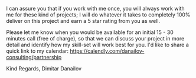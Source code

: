 I can assure you that if you work with me once, you will always work with me for these kind of projects; I will do whatever it takes to completely 100% deliver on this project and earn a 5 star rating from you as well.

Please let me know when you would be available for an initial 15 - 30 minutes call (free of charge), so that we can discuss your project in more detail and identify how my skill-set will work best for you. I'd like to share a quick link to my calendar: https://calendly.com/danailov-consulting/partnership

Kind Regards,
Dimitar Danailov
